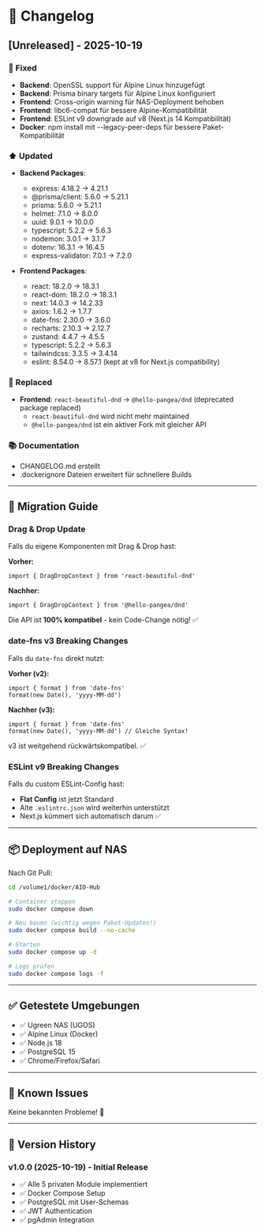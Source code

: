 # 📝 Changelog

## [Unreleased] - 2025-10-19

### 🔧 Fixed
- **Backend**: OpenSSL support für Alpine Linux hinzugefügt
- **Backend**: Prisma binary targets für Alpine Linux konfiguriert
- **Frontend**: Cross-origin warning für NAS-Deployment behoben
- **Frontend**: libc6-compat für bessere Alpine-Kompatibilität
- **Frontend**: ESLint v9 downgrade auf v8 (Next.js 14 Kompatibilität)
- **Docker**: npm install mit --legacy-peer-deps für bessere Paket-Kompatibilität

### ⬆️ Updated
- **Backend Packages**:
  - express: 4.18.2 → 4.21.1
  - @prisma/client: 5.6.0 → 5.21.1
  - prisma: 5.6.0 → 5.21.1
  - helmet: 7.1.0 → 8.0.0
  - uuid: 9.0.1 → 10.0.0
  - typescript: 5.2.2 → 5.6.3
  - nodemon: 3.0.1 → 3.1.7
  - dotenv: 16.3.1 → 16.4.5
  - express-validator: 7.0.1 → 7.2.0

- **Frontend Packages**:
  - react: 18.2.0 → 18.3.1
  - react-dom: 18.2.0 → 18.3.1
  - next: 14.0.3 → 14.2.33
  - axios: 1.6.2 → 1.7.7
  - date-fns: 2.30.0 → 3.6.0
  - recharts: 2.10.3 → 2.12.7
  - zustand: 4.4.7 → 4.5.5
  - typescript: 5.2.2 → 5.6.3
  - tailwindcss: 3.3.5 → 3.4.14
  - eslint: 8.54.0 → 8.57.1 (kept at v8 for Next.js compatibility)

### 🔄 Replaced
- **Frontend**: `react-beautiful-dnd` → `@hello-pangea/dnd` (deprecated package replaced)
  - `react-beautiful-dnd` wird nicht mehr maintained
  - `@hello-pangea/dnd` ist ein aktiver Fork mit gleicher API

### 📚 Documentation
- CHANGELOG.md erstellt
- .dockerignore Dateien erweitert für schnellere Builds

---

## 🚀 Migration Guide

### Drag & Drop Update

Falls du eigene Komponenten mit Drag & Drop hast:

**Vorher:**
```tsx
import { DragDropContext } from 'react-beautiful-dnd'
```

**Nachher:**
```tsx
import { DragDropContext } from '@hello-pangea/dnd'
```

Die API ist **100% kompatibel** - kein Code-Change nötig! ✅

### date-fns v3 Breaking Changes

Falls du `date-fns` direkt nutzt:

**Vorher (v2):**
```tsx
import { format } from 'date-fns'
format(new Date(), 'yyyy-MM-dd')
```

**Nachher (v3):**
```tsx
import { format } from 'date-fns'
format(new Date(), 'yyyy-MM-dd') // Gleiche Syntax!
```

v3 ist weitgehend rückwärtskompatibel. ✅

### ESLint v9 Breaking Changes

Falls du custom ESLint-Config hast:

- **Flat Config** ist jetzt Standard
- Alte `.eslintrc.json` wird weiterhin unterstützt
- Next.js kümmert sich automatisch darum ✅

---

## 📦 Deployment auf NAS

Nach Git Pull:

```bash
cd /volume1/docker/AIO-Hub

# Container stoppen
sudo docker compose down

# Neu bauen (wichtig wegen Paket-Updates!)
sudo docker compose build --no-cache

# Starten
sudo docker compose up -d

# Logs prüfen
sudo docker compose logs -f
```

---

## ✅ Getestete Umgebungen

- ✅ Ugreen NAS (UGOS)
- ✅ Alpine Linux (Docker)
- ✅ Node.js 18
- ✅ PostgreSQL 15
- ✅ Chrome/Firefox/Safari

---

## 🐛 Known Issues

Keine bekannten Probleme! 🎉

---

## 📅 Version History

### v1.0.0 (2025-10-19) - Initial Release
- ✅ Alle 5 privaten Module implementiert
- ✅ Docker Compose Setup
- ✅ PostgreSQL mit User-Schemas
- ✅ JWT Authentication
- ✅ pgAdmin Integration
